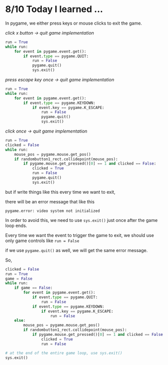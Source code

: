 # 8/10 Today I learned ...

In pygame, we either press keys or mouse clicks to exit the game.

<em>click x button -> quit game implementation</em>
```py
run = True
while run:
    for event in pygame.event.get():
        if event.type == pygame.QUIT:
            run = False
            pygame.quit()
            sys.exit()
```
<em>press escape key once -> quit game implementation</em>
```py
run = True
while run:
    for event in pygame.event.get():
        if event.type == pygame.KEYDOWN:
            if event.key == pygame.K_ESCAPE:
                run = False
                pygame.quit()
                sys.exit()
```
<em>click once -> quit game implementation</em>
```py
run = True
clicked = False
while run:
    mouse_pos = pygame.mouse.get_pos()
    if randombutton1_rect.collidepoint(mouse_pos):
        if pygame.mouse.get_pressed()[0] == 1 and clicked == False:
            clicked = True
            run = False
            pygame.quit()
            sys.exit()
```
but if write things like this every time we want to exit, 

there will be an error message that like this

```
pygame.error: video system not initialized
```

In order to avoid this, we need to use `sys.exit()` just once after the game loop ends.

Every time we want the event to trigger the game to exit, we should use only game controls like `run = False`

if we use `pygame.quit()` as well, we will get the same error message.

So,

```py
clicked = False
run = True
game = False
while run:
    if game == False:
        for event in pygame.event.get():
            if event.type == pygame.QUIT:
                run = False
            if event.type == pygame.KEYDOWN:
                if event.key == pygame.K_ESCAPE:
                    run = False
    else:
        mouse_pos = pygame.mouse.get_pos()
        if randombutton1_rect.collidepoint(mouse_pos):
            if pygame.mouse.get_pressed()[0] == 1 and clicked == False:
                clicked = True
                run = False

# at the end of the entire game loop, use sys.exit()
sys.exit()
```
